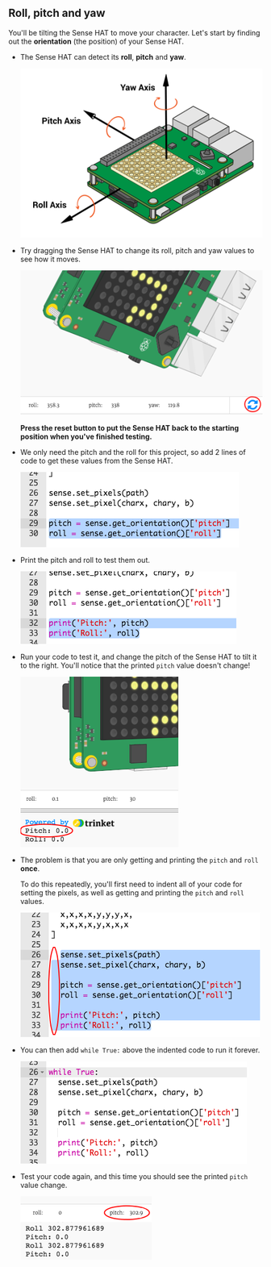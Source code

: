 ## Roll, pitch and yaw

You'll be tilting the Sense HAT to move your character. Let's start by finding out the **orientation** (the position) of your Sense HAT.

+ The Sense HAT can detect its **roll**, **pitch** and **yaw**.
    
    ![слика екрана](images/tightrope-rpy.png)

+ Try dragging the Sense HAT to change its roll, pitch and yaw values to see how it moves.
    
    ![слика екрана](images/tightrope-rpy-test.png)
    
    **Press the reset button to put the Sense HAT back to the starting position when you've finished testing.**

+ We only need the pitch and the roll for this project, so add 2 lines of code to get these values from the Sense HAT.
    
    ![слика екрана](images/tightrope-roll-pitch.png)

+ Print the pitch and roll to test them out.
    
    ![слика екрана](images/tightrope-roll-pitch-print.png)

+ Run your code to test it, and change the pitch of the Sense HAT to tilt it to the right. You'll notice that the printed `pitch` value doesn't change!
    
    ![слика екрана](images/tightrope-pitch-test.png)

+ The problem is that you are only getting and printing the `pitch` and `roll` **once**.
    
    To do this repeatedly, you'll first need to indent all of your code for setting the pixels, as well as getting and printing the `pitch` and `roll` values.
    
    ![слика екрана](images/tightrope-indent.png)

+ You can then add `while True:` above the indented code to run it forever.
    
    ![слика екрана](images/tightrope-forever.png)

+ Test your code again, and this time you should see the printed `pitch` value change.
    
    ![слика екрана](images/tightrope-pitch-test-fix.png)
